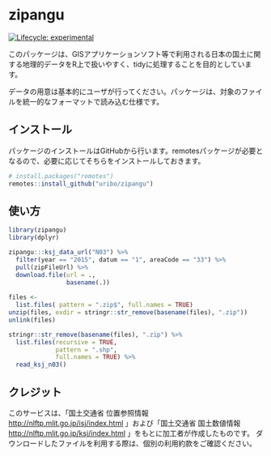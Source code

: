 
<!-- README.md is generated from README.Rmd. Please edit that file -->

# zipangu

<!-- badges: start -->

[![Lifecycle:
experimental](https://img.shields.io/badge/lifecycle-experimental-orange.svg)](https://www.tidyverse.org/lifecycle/#experimental)
<!-- badges: end -->

このパッケージは、GISアプリケーションソフト等で利用される日本の国土に関する地理的データをR上で扱いやすく、tidyに処理することを目的としています。

データの用意は基本的にユーザが行ってください。パッケージは、対象のファイルを統一的なフォーマットで読み込む仕様です。

## インストール

パッケージのインストールはGitHubから行います。remotesパッケージが必要となるので、必要に応じてそちらをインストールしておきます。

``` r
# install.packages("remotes")
remotes::install_github("uribo/zipangu")
```

## 使い方

``` r
library(zipangu)
library(dplyr)

zipangu:::ksj_data_url("N03") %>% 
  filter(year == "2015", datum == "1", areaCode == "33") %>% 
  pull(zipFileUrl) %>% 
  download.file(url = .,
                basename(.))
  
files <- 
  list.files( pattern = ".zip$", full.names = TRUE)
unzip(files, exdir = stringr::str_remove(basename(files), ".zip"))
unlink(files)

stringr::str_remove(basename(files), ".zip") %>% 
  list.files(recursive = TRUE, 
             pattern = ".shp", 
             full.names = TRUE) %>% 
  read_ksj_n03()
```

## クレジット

このサービスは、「国土交通省 位置参照情報 <http://nlftp.mlit.go.jp/isj/index.html>
」および「国土交通省 国土数値情報
<http://nlftp.mlit.go.jp/ksj/index.html> 」をもとに加工者が作成したものです。
ダウンロードしたファイルを利用する際は、個別の利用約款をご確認ください。
